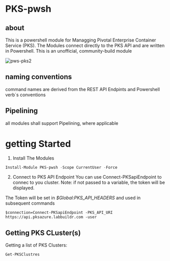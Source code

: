 # PKS-pwsh

## about
This is a powershell module for Managging Pivotal Enterprise Container Service (PKS).
The Modules connect directly to the PKS API and are written in Powershell.
This is an unofficial, community-build module 

![pws-pks2](https://user-images.githubusercontent.com/8255007/65012303-1e757480-d917-11e9-93e5-7205bd6bf175.gif)

## naming conventions
command names are derived from the REST API Endpints and Powershell verb´s conventions

## Pipelining
all modules shall support Pipelining, where applicable

# getting Started

1. Install The Modules

```Powershell
Install-Module PKS-pwsh -Scope CurrentUser -Force
```

2. Connect to PKS API Endpoint
You can use Connect-PKSapiEndpoint to connec to you cluster.
Note: if not passed to a variable, the token will be displayed.

The  Token will be set in *$Global:PKS_API_HEADERS* and used in subsequent commands 
```
$connection=Connect-PKSapiEndpoint -PKS_API_URI https://api.pksazure.labbuildr.com -user
```

## Getting PKS CLuster(s)

Getting a list of PKS Clusters:
```Powershell
Get-PKSClustres
````




